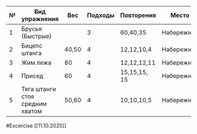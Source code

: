 
| №   | Вид упражнения                  | Вес   | Подходы | Повторения   | Место      |
| --- | ------------------------------- | ----- | ------- | ------------ | ---------- |
| 1   | Брусья (Быстрые)                |       | 3       | 60,40,35     | Набережная |
| 2   | Бицепс штанга                   | 40,50 | 4       | 12,12,10,4   | Набережная |
| 3   | Жим лежа                        | 80    | 4       | 12,12,12,11  | Набережная |
| 4   | Присед                          | 60    | 4       | 15,15,15, 15 | Набережная |
| 5   | Тяга штанги стоя средним хватом | 50,60 | 4       | 10,10,10,5   | Набережная |

#Excercise
[[11.10.2025]]